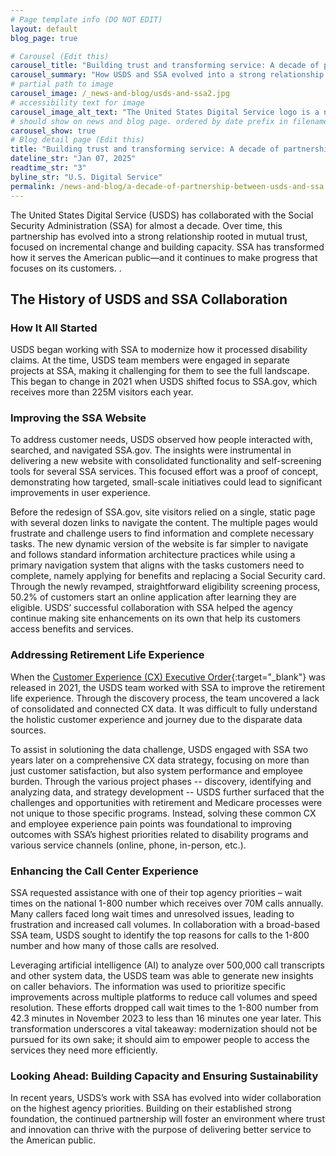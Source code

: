 ```yaml
---
# Page template info (DO NOT EDIT)
layout: default
blog_page: true

# Carousel (Edit this)
carousel_title: "Building trust and transforming service: A decade of partnership between USDS and SSA"
carousel_summary: "How USDS and SSA evolved into a strong relationship rooted in mutual trust, focused on incremental change and building capacity."
# partial path to image
carousel_image: /_news-and-blog/usds-and-ssa2.jpg
# accessibility text for image
carousel_image_alt_text: "The United States Digital Service logo is a navy shield shape with yellow wings, two vertical stripes and three stars. To the right is the Social Security logo that is a navy eagle, navy striped shield and 'USA' written in red."
# should show on news and blog page. ordered by date prefix in filename
carousel_show: true
# Blog detail page (Edit this)
title: "Building trust and transforming service: A decade of partnership between USDS and SSA"
dateline_str: "Jan 07, 2025"
readtime_str: "3"
byline_str: "U.S. Digital Service"
permalink: /news-and-blog/a-decade-of-partnership-between-usds-and-ssa
---
```


The United States Digital Service (USDS) has collaborated with the Social Security Administration (SSA) for almost a decade. Over time, this partnership has evolved into a strong relationship rooted in mutual trust, focused on incremental change and building capacity. SSA has transformed how it serves the American public—and it continues to make progress that focuses on its customers. . 

## The History of USDS and SSA Collaboration 

### How It All Started

USDS began working with SSA to modernize how it processed disability claims. At the time, USDS team members were engaged in separate projects at SSA, making it challenging for them to see the full landscape. This began to change in 2021 when USDS shifted focus to SSA.gov, which receives more than 225M visitors each year. 

### Improving the SSA Website

To address customer needs, USDS observed how people interacted with, searched, and navigated SSA.gov. The insights were instrumental in delivering a new website with consolidated functionality and self-screening tools for several SSA services. This focused effort was a proof of concept, demonstrating how targeted, small-scale initiatives could lead to significant improvements in user experience. 

Before the redesign of SSA.gov, site visitors relied on a single, static page with several dozen links to navigate the content. The multiple pages would frustrate and challenge users to find information and complete necessary tasks. The new dynamic version of the website is far simpler to navigate and follows standard information architecture practices while using a primary navigation system that aligns with the tasks customers need to complete, namely applying for benefits and replacing a Social Security card. Through the newly revamped, straightforward eligibility screening process, 50.2% of customers start an online application after learning they are eligible. USDS’ successful collaboration with SSA helped the agency continue making site enhancements on its own that help its customers access benefits and services.

### Addressing Retirement Life Experience

When the [Customer Experience (CX) Executive Order](https://www.whitehouse.gov/briefing-room/presidential-actions/2021/12/13/executive-order-on-transforming-federal-customer-experience-and-service-delivery-to-rebuild-trust-in-government/){:target="_blank"} was released in 2021, the USDS team worked with SSA to improve the retirement life experience. Through the discovery process, the team uncovered a lack of consolidated and connected CX data. It was difficult to fully understand the holistic customer experience and journey due to the disparate data sources. 

To assist in solutioning the data challenge, USDS engaged with SSA two years later on a comprehensive CX data strategy, focusing on more than just customer satisfaction, but also system performance and employee burden. Through the various project phases -- discovery, identifying and analyzing data, and strategy development -- USDS further surfaced that the challenges and opportunities with retirement and Medicare processes were not unique to those specific programs. Instead, solving these common CX and employee experience pain points was foundational to improving outcomes with SSA’s highest priorities related to disability programs and various service channels (online, phone, in-person, etc.).

### Enhancing the Call Center Experience

SSA requested assistance with one of their top agency priorities – wait times on the national 1-800 number which receives over 70M calls annually. Many callers faced long wait times and unresolved issues, leading to frustration and increased call volumes. In collaboration with a broad-based SSA team, USDS sought to identify the top reasons for calls to the 1-800 number and how many of those calls are resolved. 

Leveraging artificial intelligence (AI) to analyze over 500,000 call transcripts and other system data, the USDS team was able to generate new insights on caller behaviors. The information was used to prioritize specific improvements across multiple platforms to reduce call volumes and speed resolution. These efforts dropped call wait times to the 1-800 number from 42.3 minutes in November 2023 to less than 16 minutes one year later. This transformation underscores a vital takeaway: modernization should not be pursued for its own sake; it should aim to empower people to access the services they need more efficiently.

### Looking Ahead: Building Capacity and Ensuring Sustainability

In recent years, USDS’s work with SSA has evolved into wider collaboration on the highest agency priorities. Building on their established strong foundation, the continued partnership will foster an environment where trust and innovation can thrive with the purpose of delivering better service to the American public. 
